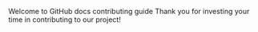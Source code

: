 Welcome to GitHub docs contributing guide 
Thank you for investing your time in contributing to our project!

